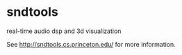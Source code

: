 sndtools
========

real-time audio dsp and 3d visualization

See http://sndtools.cs.princeton.edu/ for more information. 
